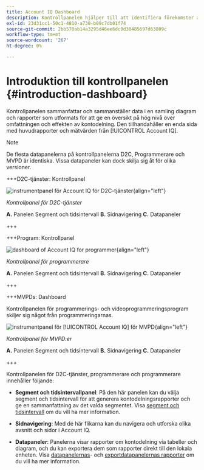 ```yaml
---
title: Account IQ Dashboard
description: Kontrollpanelen hjälper till att identifiera förekomster av lösenordsdelning genom att analysera en mängd olika prenumerationsdata.
exl-id: 23d31cc1-50c1-4810-a730-b09c7db01f74
source-git-commit: 2bb570ab14a3295d46ee6dc0d38485697d63809c
workflow-type: tm+mt
source-wordcount: '267'
ht-degree: 0%

---
```


# Introduktion till kontrollpanelen {#introduction-dashboard}

Kontrollpanelen sammanfattar och sammanställer data i en samling diagram och rapporter som utformats för att ge en översikt på hög nivå över omfattningen och effekten av kontodelning. Den tillhandahåller en enda sida med huvudrapporter och mätvärden från [!UICONTROL Account IQ].

>[!NOTE]
>
>De flesta datapanelerna på kontrollpanelerna D2C, Programmerare och MVPD är identiska. Vissa datapaneler kan dock skilja sig åt för olika versioner.

+++D2C-tjänster: Kontrollpanel

![instrumentpanel för Account IQ för D2C-tjänster](assets/dashboard-d2c.png){align="left"}


*Kontrollpanel för D2C-tjänster*

**A.** Panelen Segment och tidsintervall **B.** Sidnavigering **C.** Datapaneler

+++

+++Program: Kontrollpanel

![dashboard of Account IQ for programmer](assets/dashboard-programr.png){align="left"}


*Kontrollpanel för programmerare*

**A.** Panelen Segment och tidsintervall **B.** Sidnavigering **C.** Datapaneler

+++

+++MVPDs: Dashboard

Kontrollpanelen för programmerings- och videoprogrammeringsprogram skiljer sig något från programmeringarnas.

![instrumentpanel för [!UICONTROL Account IQ] för MVPD](assets/dashboard-mvpd.png){align="left"}

*Kontrollpanel för MVPD:er*

**A.** Panelen Segment och tidsintervall **B.** Sidnavigering **C.** Datapaneler

+++

Kontrollpanelen för D2C-tjänster, programmerare och programmerare innehåller följande:

* **Segment och tidsintervallpanel**: På den här panelen kan du välja segment och tidsintervall för att generera kontodelningsrapporter och ge en sammanfattning av det valda segmentet. Visa [segment och tidsintervall](/help/accountiq/segments-timeinterval.md) om du vill ha mer information.

* **Sidnavigering**: Med de här flikarna kan du navigera och utforska olika avsnitt och sidor i Account IQ.

* **Datapaneler**: Panelerna visar rapporter om kontodelning via tabeller och diagram, och du kan exportera dem som rapporter direkt till den lokala enheten. Visa [datapanelernas](/help/accountiq/data-panels.md)- och [exportdatapanelernas rapporter](/help/accountiq/export-reports.md) om du vill ha mer information.
